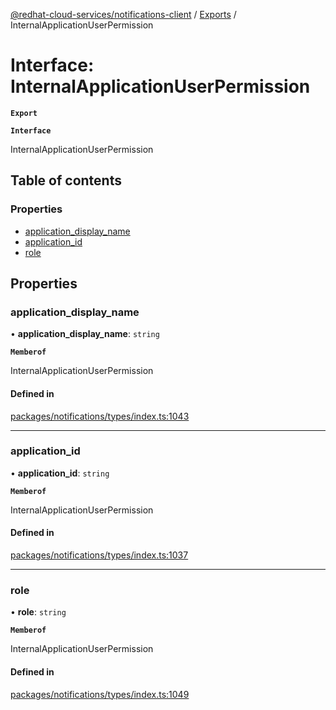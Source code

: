 [@redhat-cloud-services/notifications-client](../README.md) / [Exports](../modules.md) / InternalApplicationUserPermission

# Interface: InternalApplicationUserPermission

**`Export`**

**`Interface`**

InternalApplicationUserPermission

## Table of contents

### Properties

- [application\_display\_name](InternalApplicationUserPermission.md#application_display_name)
- [application\_id](InternalApplicationUserPermission.md#application_id)
- [role](InternalApplicationUserPermission.md#role)

## Properties

### application\_display\_name

• **application\_display\_name**: `string`

**`Memberof`**

InternalApplicationUserPermission

#### Defined in

[packages/notifications/types/index.ts:1043](https://github.com/RedHatInsights/javascript-clients/blob/master/packages/notifications/types/index.ts#L1043)

___

### application\_id

• **application\_id**: `string`

**`Memberof`**

InternalApplicationUserPermission

#### Defined in

[packages/notifications/types/index.ts:1037](https://github.com/RedHatInsights/javascript-clients/blob/master/packages/notifications/types/index.ts#L1037)

___

### role

• **role**: `string`

**`Memberof`**

InternalApplicationUserPermission

#### Defined in

[packages/notifications/types/index.ts:1049](https://github.com/RedHatInsights/javascript-clients/blob/master/packages/notifications/types/index.ts#L1049)
